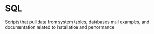 # SQL
Scripts that pull data from system tables, databases mail examples, and documentation related to installation and performance. 
